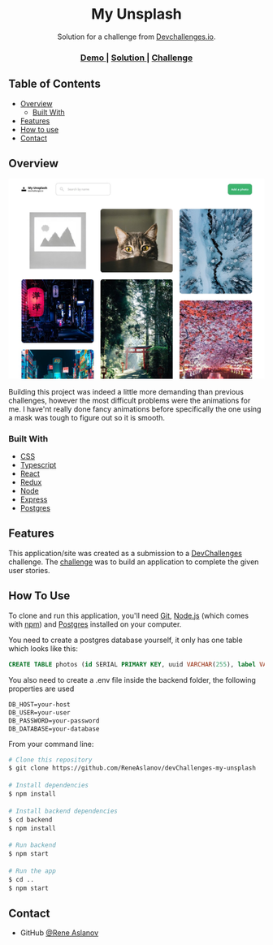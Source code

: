 <!-- Please update value in the {}  -->

<h1 align="center">My Unsplash</h1>

<div align="center">
   Solution for a challenge from  <a href="http://devchallenges.io" target="_blank">Devchallenges.io</a>.
</div>

<div align="center">
  <h3>
    <a href="https://{your-demo-link.your-domain}">
      Demo
    </a>
    <span> | </span>
    <a href="https://github.com/ReneAslanov/devChallenges-my-unsplash">
      Solution
    </a>
    <span> | </span>
    <a href="https://devchallenges.io/challenges/rYyhwJAxMfES5jNQ9YsP">
      Challenge
    </a>
  </h3>
</div>

<!-- TABLE OF CONTENTS -->

## Table of Contents

- [Overview](#overview)
  - [Built With](#built-with)
- [Features](#features)
- [How to use](#how-to-use)
- [Contact](#contact)

<!-- OVERVIEW -->

## Overview

![screenshot](https://github.com/ReneAslanov/devChallenges-my-unsplash/blob/main/project-screenshot.jpg)

<!-- Introduce your projects by taking a screenshot or a gif. Try to tell visitors a story about your project by answering:

- Where can I see your demo?
- What was your experience?
- What have you learned/improved?
- Your wisdom? :) -->

Building this project was indeed a little more demanding than previous challenges, however the most difficult problems were the animations for me. I have'nt really done fancy animations before specifically the one using a mask was tough to figure out so it is smooth.

### Built With

<!-- This section should list any major frameworks that you built your project using. Here are a few examples.-->
- [CSS](https://www.w3.org/Style/CSS/)
- [Typescript](https://www.typescriptlang.org/)
- [React](https://reactjs.org/)
- [Redux](https://redux.js.org/)
- [Node](https://nodejs.org/de)
- [Express](https://expressjs.com/)
- [Postgres](https://www.postgresql.org/)

## Features

<!-- List the features of your application or follow the template. Don't share the figma file here :) -->

This application/site was created as a submission to a [DevChallenges](https://devchallenges.io/challenges) challenge. The [challenge](https://devchallenges.io/challenges/rYyhwJAxMfES5jNQ9YsP) was to build an application to complete the given user stories.

## How To Use

<!-- Example: -->

To clone and run this application, you'll need [Git](https://git-scm.com), [Node.js](https://nodejs.org/en/download/) (which comes with [npm](http://npmjs.com)) and [Postgres](https://www.postgresql.org/) installed on your computer.

You need to create a postgres database yourself, it only has one table which looks like this:

```sql
CREATE TABLE photos (id SERIAL PRIMARY KEY, uuid VARCHAR(255), label VARCHAR(255), url TEXT);
```

You also need to create a .env file inside the backend folder, the following properties are used

```
DB_HOST=your-host
DB_USER=your-user
DB_PASSWORD=your-password
DB_DATABASE=your-database

```

From your command line:

```bash
# Clone this repository
$ git clone https://github.com/ReneAslanov/devChallenges-my-unsplash

# Install dependencies
$ npm install

# Install backend dependencies
$ cd backend
$ npm install

# Run backend
$ npm start

# Run the app
$ cd ..
$ npm start
```

## Contact

- GitHub [@Rene Aslanov](https://github.com/ReneAslanov)
